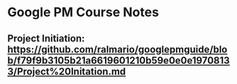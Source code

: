 # Google PM Course Notes

## Project Initiation: https://github.com/ralmario/googlepmguide/blob/f79f9b3105b21a6619601210b59e0e0e19708133/Project%20Initation.md